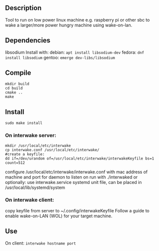 ## Description
Tool to run on low power linux machine e.g. raspberry pi or other sbc to wake a larger/more power hungry machine using wake-on-lan.

## Dependencies

libsodium
Install with:
debian:
`apt install libsodium-dev`
fedora:
`dnf install libsodium`
gentoo:
`emerge dev-libs/libsodium`

## Compile

```
mkdir build
cd build
cmake ..
make
```

## Install

`sudo make install`

### On interwake server:

```
mkdir /usr/local/etc/interwake
cp interwake.conf /usr/local/etc/interwake/
#create a keyfile:
dd if=/dev/urandom of=/usr/local/etc/interwake/interwakeKeyfile bs=1 count=512
```
configure /usr/local/etc/interwake/interwake.conf with mac address of machine and port for daemon to listen on
run with ./interwaked or optionally:
use interwake.service systemd unit file, can be placed in /usr/local/lib/systemd/system


### On interwake client:

copy keyfile from server to ~/.config/interwakeKeyfile
Follow a guide to enable wake-on-LAN (WOL) for your target machine.

## Use
On client: `interwake hostname port`
